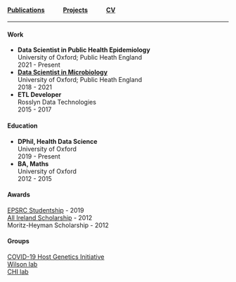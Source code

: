 #### [Publications](/publications)   [Projects](/projects)   [CV](/cv)

---

#### Work

- **Data Scientist in Public Health Epidemiology**  
  University of Oxford; Public Heath England   
  2021 - Present
- [**Data Scientist in Microbiology**](https://data.ox.ac.uk/doc/vacancy/134850)  
  University of Oxford; Public Heath England   
  2018 - 2021
- **ETL Developer**  
  Rosslyn Data Technologies  
  2015 - 2017

#### Education

- **DPhil, Health Data Science**  
  University of Oxford  
  2019 - Present
- **BA, Maths**  
  University of Oxford  
  2012 - 2015

#### Awards

[EPSRC Studentship](https://gtr.ukri.org/person/31C3C0CA-5A09-4F04-9EF1-1145340D8E59) - 2019  
[All Ireland Scholarship](https://www.allirelandscholarships.com/profile/jacob-armstrong/) - 2012  
Moritz-Heyman Scholarship - 2012

#### Groups

[COVID-19 Host Genetics Initiative](https://www.covid19hg.org/)  
[Wilson lab](http://www.danielwilson.me.uk/lab)  
[CHI lab](https://eng.ox.ac.uk/chi/)
